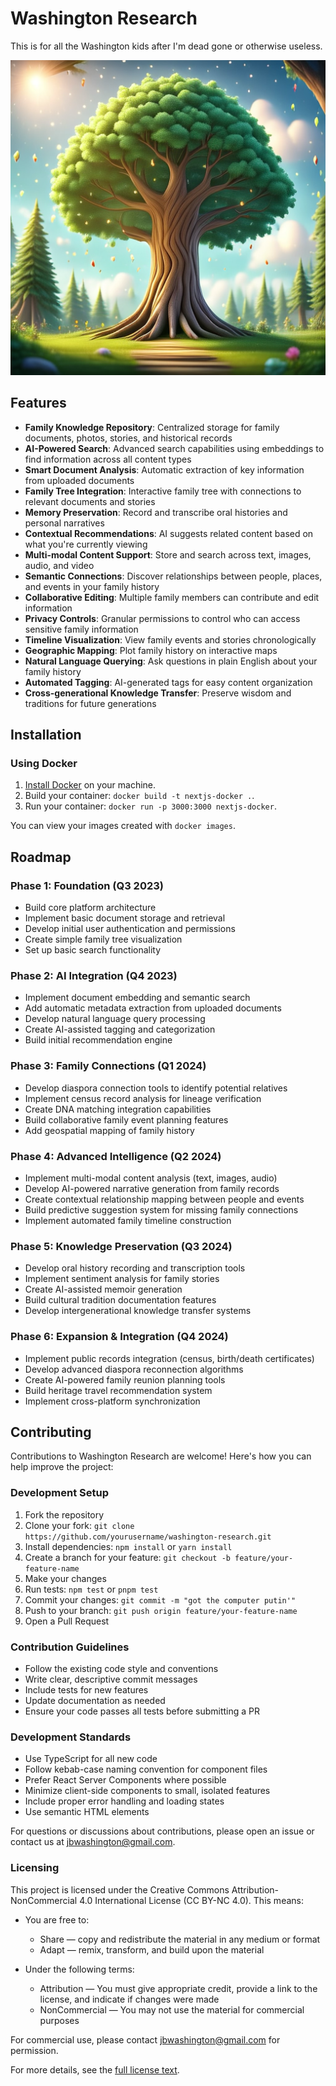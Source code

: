 
# Washington Research

This is for all the Washington kids after I'm dead gone or otherwise useless.

![Washington Research](public/og.png)

## Features

- **Family Knowledge Repository**: Centralized storage for family documents, photos, stories, and historical records
- **AI-Powered Search**: Advanced search capabilities using embeddings to find information across all content types
- **Smart Document Analysis**: Automatic extraction of key information from uploaded documents
- **Family Tree Integration**: Interactive family tree with connections to relevant documents and stories
- **Memory Preservation**: Record and transcribe oral histories and personal narratives
- **Contextual Recommendations**: AI suggests related content based on what you're currently viewing
- **Multi-modal Content Support**: Store and search across text, images, audio, and video
- **Semantic Connections**: Discover relationships between people, places, and events in your family history
- **Collaborative Editing**: Multiple family members can contribute and edit information
- **Privacy Controls**: Granular permissions to control who can access sensitive family information
- **Timeline Visualization**: View family events and stories chronologically
- **Geographic Mapping**: Plot family history on interactive maps
- **Natural Language Querying**: Ask questions in plain English about your family history
- **Automated Tagging**: AI-generated tags for easy content organization
- **Cross-generational Knowledge Transfer**: Preserve wisdom and traditions for future generations

## Installation

### Using Docker

1. [Install Docker](https://docs.docker.com/get-docker/) on your machine.
1. Build your container: `docker build -t nextjs-docker .`.
1. Run your container: `docker run -p 3000:3000 nextjs-docker`.

You can view your images created with `docker images`.

## Roadmap

### Phase 1: Foundation (Q3 2023)

- Build core platform architecture
- Implement basic document storage and retrieval
- Develop initial user authentication and permissions
- Create simple family tree visualization
- Set up basic search functionality

### Phase 2: AI Integration (Q4 2023)

- Implement document embedding and semantic search
- Add automatic metadata extraction from uploaded documents
- Develop natural language query processing
- Create AI-assisted tagging and categorization
- Build initial recommendation engine

### Phase 3: Family Connections (Q1 2024)

- Develop diaspora connection tools to identify potential relatives
- Implement census record analysis for lineage verification
- Create DNA matching integration capabilities
- Build collaborative family event planning features
- Add geospatial mapping of family history

### Phase 4: Advanced Intelligence (Q2 2024)

- Implement multi-modal content analysis (text, images, audio)
- Develop AI-powered narrative generation from family records
- Create contextual relationship mapping between people and events
- Build predictive suggestion system for missing family connections
- Implement automated family timeline construction

### Phase 5: Knowledge Preservation (Q3 2024)

- Develop oral history recording and transcription tools
- Implement sentiment analysis for family stories
- Create AI-assisted memoir generation
- Build cultural tradition documentation features
- Develop intergenerational knowledge transfer systems

### Phase 6: Expansion & Integration (Q4 2024)

- Implement public records integration (census, birth/death certificates)
- Develop advanced diaspora reconnection algorithms
- Create AI-powered family reunion planning tools
- Build heritage travel recommendation system
- Implement cross-platform synchronization

## Contributing

Contributions to Washington Research are welcome! Here's how you can help improve the project:

### Development Setup

1. Fork the repository
2. Clone your fork: `git clone https://github.com/yourusername/washington-research.git`
3. Install dependencies: `npm install` or `yarn install`
4. Create a branch for your feature: `git checkout -b feature/your-feature-name`
5. Make your changes
6. Run tests: `npm test` or `pnpm test`
7. Commit your changes: `git commit -m "got the computer putin'"`
8. Push to your branch: `git push origin feature/your-feature-name`
9. Open a Pull Request

### Contribution Guidelines

- Follow the existing code style and conventions
- Write clear, descriptive commit messages
- Include tests for new features
- Update documentation as needed
- Ensure your code passes all tests before submitting a PR

### Development Standards

- Use TypeScript for all new code
- Follow kebab-case naming convention for component files
- Prefer React Server Components where possible
- Minimize client-side components to small, isolated features
- Include proper error handling and loading states
- Use semantic HTML elements

For questions or discussions about contributions, please open an issue or contact us at [jbwashington@gmail.com](mailto:jbwashington@gmail.com).

### Licensing

This project is licensed under the Creative Commons Attribution-NonCommercial 4.0 International License (CC BY-NC 4.0). This means:

- You are free to:
  - Share — copy and redistribute the material in any medium or format
  - Adapt — remix, transform, and build upon the material

- Under the following terms:
  - Attribution — You must give appropriate credit, provide a link to the license, and indicate if changes were made
  - NonCommercial — You may not use the material for commercial purposes

For commercial use, please contact [jbwashington@gmail.com](mailto:jbwashington@gmail.com) for permission.

For more details, see the [full license text](https://creativecommons.org/licenses/by-nc/4.0/legalcode).
